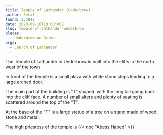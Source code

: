 ```yaml
---
title: Temple of Lathander (Underbrow)
author: Seral
found: 233848
date: 2020-09-10T19:00:00Z
slug: temple-of-lathander-underbrow
places:
  - Underbrow-on-Grime
orgs:
  - Church of Lathander
---
```


The Temple of Lathander in Underbrow is built into the cliffs in the north west of the town<!--more-->

In front of the temple is a small plaza with white stone steps leading to a large arched door.

The main part of the building is "T" shaped, with the long tail going back into the cliff face. A number of small alters and plenty of seating is scattered around the top of the "T".

At the base of the "T" is a large statue of a tree on a stand made of wood, stone and metal.

The high priestess of the temple is {{< npc "Abess Habed" >}}
